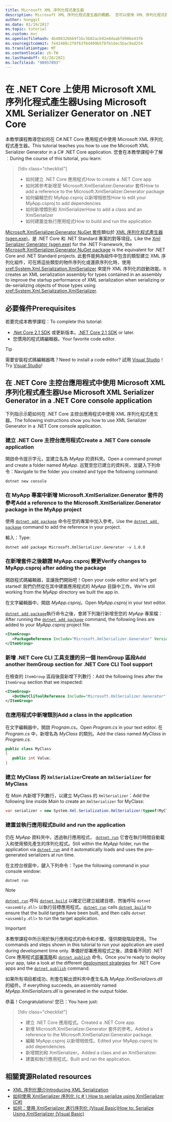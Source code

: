 ```yaml
---
title: Microsoft XML 序列化程式產生器
description: Microsoft XML 序列化程式產生器的概觀。 您可以使用 XML 序列化程式產生器，為專案中包含的類型產生 XML 序列化組件。
author: honggit
ms.date: 01/19/2017
ms.topic: tutorial
ms.custom: mvc
ms.openlocfilehash: 4b408326bb9f1bc3b82acb92e8daabfd90be43f6
ms.sourcegitcommit: 7e42488c2f8f63f6d499b5f8fb1dec5bac9ad254
ms.translationtype: MT
ms.contentlocale: zh-TW
ms.lasthandoff: 01/28/2021
ms.locfileid: "98957893"
---
```

# <a name="using-microsoft-xml-serializer-generator-on-net-core"></a><span data-ttu-id="b3cdf-104">在 .NET Core 上使用 Microsoft XML 序列化程式產生器</span><span class="sxs-lookup"><span data-stu-id="b3cdf-104">Using Microsoft XML Serializer Generator on .NET Core</span></span>

<span data-ttu-id="b3cdf-105">本教學課程教導您如何在 C#.NET Core 應用程式中使用 Microsoft XML 序列化程式產生器。</span><span class="sxs-lookup"><span data-stu-id="b3cdf-105">This tutorial teaches you how to use the Microsoft XML Serializer Generator in a C# .NET Core application.</span></span> <span data-ttu-id="b3cdf-106">您會在本教學課程中了解︰</span><span class="sxs-lookup"><span data-stu-id="b3cdf-106">During the course of this tutorial, you learn:</span></span>

> [!div class="checklist"]
>
> - <span data-ttu-id="b3cdf-107">如何建立 .NET Core 應用程式</span><span class="sxs-lookup"><span data-stu-id="b3cdf-107">How to create a .NET Core app</span></span>
> - <span data-ttu-id="b3cdf-108">如何將參考新增至 Microsoft.XmlSerializer.Generator 套件</span><span class="sxs-lookup"><span data-stu-id="b3cdf-108">How to add a reference to the Microsoft.XmlSerializer.Generator package</span></span>
> - <span data-ttu-id="b3cdf-109">如何編輯您的 MyApp.csproj 以新增相依性</span><span class="sxs-lookup"><span data-stu-id="b3cdf-109">How to edit your MyApp.csproj to add dependencies</span></span>
> - <span data-ttu-id="b3cdf-110">如何新增類別和 XmlSerializer</span><span class="sxs-lookup"><span data-stu-id="b3cdf-110">How to add a class and an XmlSerializer</span></span>
> - <span data-ttu-id="b3cdf-111">如何建置並執行應用程式</span><span class="sxs-lookup"><span data-stu-id="b3cdf-111">How to build and run the application</span></span>

<span data-ttu-id="b3cdf-112">[Microsoft.XmlSerializer.Generator NuGet 套件](https://www.nuget.org/packages/Microsoft.XmlSerializer.Generator)類似於 [XML 序列化程式產生器 (sgen.exe)](../../standard/serialization/xml-serializer-generator-tool-sgen-exe.md)，是 .NET Core 和 .NET Standard 專案的對等項目。</span><span class="sxs-lookup"><span data-stu-id="b3cdf-112">Like the [Xml Serializer Generator (sgen.exe)](../../standard/serialization/xml-serializer-generator-tool-sgen-exe.md) for the .NET Framework, the [Microsoft.XmlSerializer.Generator NuGet package](https://www.nuget.org/packages/Microsoft.XmlSerializer.Generator) is the equivalent for .NET Core and .NET Standard projects.</span></span> <span data-ttu-id="b3cdf-113">此套件能夠為組件中包含的類型建立 XML 序列化組件，可在將這些類型的物件序列化或還原序列化時，使用 <xref:System.Xml.Serialization.XmlSerializer> 來提升 XML 序列化的啟動效能。</span><span class="sxs-lookup"><span data-stu-id="b3cdf-113">It creates an XML serialization assembly for types contained in an assembly to improve the startup performance of XML serialization when serializing or de-serializing objects of those types using <xref:System.Xml.Serialization.XmlSerializer>.</span></span>

## <a name="prerequisites"></a><span data-ttu-id="b3cdf-114">必要條件</span><span class="sxs-lookup"><span data-stu-id="b3cdf-114">Prerequisites</span></span>

<span data-ttu-id="b3cdf-115">若要完成本教學課程：</span><span class="sxs-lookup"><span data-stu-id="b3cdf-115">To complete this tutorial:</span></span>

- <span data-ttu-id="b3cdf-116">[.Net Core 2.1 SDK](https://dotnet.microsoft.com/download) 或更新版本。</span><span class="sxs-lookup"><span data-stu-id="b3cdf-116">[.NET Core 2.1 SDK](https://dotnet.microsoft.com/download) or later.</span></span>
- <span data-ttu-id="b3cdf-117">您慣用的程式碼編輯器。</span><span class="sxs-lookup"><span data-stu-id="b3cdf-117">Your favorite code editor.</span></span>

> [!TIP]
> <span data-ttu-id="b3cdf-118">需要安裝程式碼編輯器嗎？</span><span class="sxs-lookup"><span data-stu-id="b3cdf-118">Need to install a code editor?</span></span> <span data-ttu-id="b3cdf-119">試用 [Visual Studio](https://aka.ms/vsdownload?utm_source=mscom&utm_campaign=msdocs)！</span><span class="sxs-lookup"><span data-stu-id="b3cdf-119">Try [Visual Studio](https://aka.ms/vsdownload?utm_source=mscom&utm_campaign=msdocs)!</span></span>

## <a name="use-microsoft-xml-serializer-generator-in-a-net-core-console-application"></a><span data-ttu-id="b3cdf-120">在 .NET Core 主控台應用程式中使用 Microsoft XML 序列化程式產生器</span><span class="sxs-lookup"><span data-stu-id="b3cdf-120">Use Microsoft XML Serializer Generator in a .NET Core console application</span></span>

<span data-ttu-id="b3cdf-121">下列指示示範如何在 .NET Core 主控台應用程式中使用 XML 序列化程式產生器。</span><span class="sxs-lookup"><span data-stu-id="b3cdf-121">The following instructions show you how to use XML Serializer Generator in a .NET Core console application.</span></span>

### <a name="create-a-net-core-console-application"></a><span data-ttu-id="b3cdf-122">建立 .NET Core 主控台應用程式</span><span class="sxs-lookup"><span data-stu-id="b3cdf-122">Create a .NET Core console application</span></span>

<span data-ttu-id="b3cdf-123">開啟命令提示字元，並建立名為 *MyApp* 的資料夾。</span><span class="sxs-lookup"><span data-stu-id="b3cdf-123">Open a command prompt and create a folder named *MyApp*.</span></span> <span data-ttu-id="b3cdf-124">巡覽至您已建立的資料夾，並鍵入下列命令：</span><span class="sxs-lookup"><span data-stu-id="b3cdf-124">Navigate to the folder you created and type the following command:</span></span>

```dotnetcli
dotnet new console
```

### <a name="add-a-reference-to-the-microsoftxmlserializergenerator-package-in-the-myapp-project"></a><span data-ttu-id="b3cdf-125">在 MyApp 專案中新增 Microsoft.XmlSerializer.Generator 套件的參考</span><span class="sxs-lookup"><span data-stu-id="b3cdf-125">Add a reference to the Microsoft.XmlSerializer.Generator package in the MyApp project</span></span>

<span data-ttu-id="b3cdf-126">使用 [`dotnet add package`](../tools/dotnet-add-package.md) 命令在您的專案中加入參考。</span><span class="sxs-lookup"><span data-stu-id="b3cdf-126">Use the [`dotnet add package`](../tools/dotnet-add-package.md) command to add the reference in your project.</span></span>

<span data-ttu-id="b3cdf-127">輸入：</span><span class="sxs-lookup"><span data-stu-id="b3cdf-127">Type:</span></span>

```dotnetcli
dotnet add package Microsoft.XmlSerializer.Generator -v 1.0.0
```

### <a name="verify-changes-to-myappcsproj-after-adding-the-package"></a><span data-ttu-id="b3cdf-128">在新增套件之後驗證 MyApp.csproj 變更</span><span class="sxs-lookup"><span data-stu-id="b3cdf-128">Verify changes to MyApp.csproj after adding the package</span></span>

<span data-ttu-id="b3cdf-129">開啟程式碼編輯器，並讓我們開始吧！</span><span class="sxs-lookup"><span data-stu-id="b3cdf-129">Open your code editor and let's get started!</span></span> <span data-ttu-id="b3cdf-130">我們仍然從在其中建置應用程式的 *MyApp* 目錄中工作。</span><span class="sxs-lookup"><span data-stu-id="b3cdf-130">We're still working from the *MyApp* directory we built the app in.</span></span>

<span data-ttu-id="b3cdf-131">在文字編輯器中，開啟 *MyApp.csproj*。</span><span class="sxs-lookup"><span data-stu-id="b3cdf-131">Open *MyApp.csproj* in your text editor.</span></span>

<span data-ttu-id="b3cdf-132">[`dotnet add package`](../tools/dotnet-add-package.md)執行命令之後，會將下列幾行新增至您的 *MyApp* 專案檔：</span><span class="sxs-lookup"><span data-stu-id="b3cdf-132">After running the [`dotnet add package`](../tools/dotnet-add-package.md) command, the following lines are added to your *MyApp.csproj* project file:</span></span>

 ```xml
 <ItemGroup>
    <PackageReference Include="Microsoft.XmlSerializer.Generator" Version="1.0.0" />
 </ItemGroup>
 ```

### <a name="add-another-itemgroup-section-for-net-core-cli-tool-support"></a><span data-ttu-id="b3cdf-133">新增 .NET Core CLI 工具支援的另一個 ItemGroup 區段</span><span class="sxs-lookup"><span data-stu-id="b3cdf-133">Add another ItemGroup section for .NET Core CLI Tool support</span></span>

<span data-ttu-id="b3cdf-134">在檢查的 `ItemGroup` 區段後面新增下列數行：</span><span class="sxs-lookup"><span data-stu-id="b3cdf-134">Add the following lines after the `ItemGroup` section that we inspected:</span></span>

 ```xml
 <ItemGroup>
    <DotNetCliToolReference Include="Microsoft.XmlSerializer.Generator" Version="1.0.0" />
 </ItemGroup>
 ```

### <a name="add-a-class-in-the-application"></a><span data-ttu-id="b3cdf-135">在應用程式中新增類別</span><span class="sxs-lookup"><span data-stu-id="b3cdf-135">Add a class in the application</span></span>

<span data-ttu-id="b3cdf-136">在文字編輯器中，開啟 *Program.cs*。</span><span class="sxs-lookup"><span data-stu-id="b3cdf-136">Open *Program.cs* in your text editor.</span></span> <span data-ttu-id="b3cdf-137">在 *Program.cs* 中，新增名為 *MyClass* 的類別。</span><span class="sxs-lookup"><span data-stu-id="b3cdf-137">Add the class named *MyClass* in *Program.cs*.</span></span>

```csharp
public class MyClass
{
   public int Value;
}
```

### <a name="create-an-xmlserializer-for-myclass"></a><span data-ttu-id="b3cdf-138">建立 MyClass 的 `XmlSerializer`</span><span class="sxs-lookup"><span data-stu-id="b3cdf-138">Create an `XmlSerializer` for MyClass</span></span>

<span data-ttu-id="b3cdf-139">在 *Main* 內新增下列數行，以建立 MyClass 的 `XmlSerializer`：</span><span class="sxs-lookup"><span data-stu-id="b3cdf-139">Add the following line inside *Main* to create an `XmlSerializer` for MyClass:</span></span>

```csharp
var serializer = new System.Xml.Serialization.XmlSerializer(typeof(MyClass));
```

### <a name="build-and-run-the-application"></a><span data-ttu-id="b3cdf-140">建置並執行應用程式</span><span class="sxs-lookup"><span data-stu-id="b3cdf-140">Build and run the application</span></span>

<span data-ttu-id="b3cdf-141">仍在 *MyApp* 資料夾中，透過執行應用程式， [`dotnet run`](../tools/dotnet-run.md) 它會在執行時間自動載入和使用預先產生的序列化程式。</span><span class="sxs-lookup"><span data-stu-id="b3cdf-141">Still within the *MyApp* folder, run the application via [`dotnet run`](../tools/dotnet-run.md) and it automatically loads and uses the pre-generated serializers at run time.</span></span>

<span data-ttu-id="b3cdf-142">在主控台視窗中，鍵入下列命令：</span><span class="sxs-lookup"><span data-stu-id="b3cdf-142">Type the following command in your console window:</span></span>

```dotnetcli
dotnet run
```

> [!NOTE]
> <span data-ttu-id="b3cdf-143">[`dotnet run`](../tools/dotnet-run.md) 呼叫 [`dotnet build`](../tools/dotnet-build.md) 以確定已建立組建目標，然後呼叫 `dotnet <assembly.dll>` 以執行目標應用程式。</span><span class="sxs-lookup"><span data-stu-id="b3cdf-143">[`dotnet run`](../tools/dotnet-run.md) calls [`dotnet build`](../tools/dotnet-build.md) to ensure that the build targets have been built, and then calls `dotnet <assembly.dll>` to run the target application.</span></span>

> [!IMPORTANT]
> <span data-ttu-id="b3cdf-144">本教學課程中所示用於執行應用程式的命令和步驟，僅供開發階段使用。</span><span class="sxs-lookup"><span data-stu-id="b3cdf-144">The commands and steps shown in this tutorial to run your application are used during development time only.</span></span> <span data-ttu-id="b3cdf-145">準備好部署應用程式之後，請查看不同的 .NET Core 應用程式[部署策略](../deploying/index.md)和 [`dotnet publish`](../tools/dotnet-publish.md) 命令。</span><span class="sxs-lookup"><span data-stu-id="b3cdf-145">Once you're ready to deploy your app, take a look at the different [deployment strategies](../deploying/index.md) for .NET Core apps and the [`dotnet publish`](../tools/dotnet-publish.md) command.</span></span>

<span data-ttu-id="b3cdf-146">如果所有項目都成功，則會在輸出資料夾中產生名為 *MyApp.XmlSerializers.dll* 的組件。</span><span class="sxs-lookup"><span data-stu-id="b3cdf-146">If everything succeeds, an assembly named *MyApp.XmlSerializers.dll* is generated in the output folder.</span></span>

<span data-ttu-id="b3cdf-147">恭喜！</span><span class="sxs-lookup"><span data-stu-id="b3cdf-147">Congratulations!</span></span> <span data-ttu-id="b3cdf-148">您已：</span><span class="sxs-lookup"><span data-stu-id="b3cdf-148">You have just:</span></span>
> [!div class="checklist"]
>
> - <span data-ttu-id="b3cdf-149">建立 .NET Core 應用程式。</span><span class="sxs-lookup"><span data-stu-id="b3cdf-149">Created a .NET Core app.</span></span>
> - <span data-ttu-id="b3cdf-150">新增 Microsoft.XmlSerializer.Generator 套件的參考。</span><span class="sxs-lookup"><span data-stu-id="b3cdf-150">Added a reference to the Microsoft.XmlSerializer.Generator package.</span></span>
> - <span data-ttu-id="b3cdf-151">編輯 MyApp.csproj 以新增相依性。</span><span class="sxs-lookup"><span data-stu-id="b3cdf-151">Edited your MyApp.csproj to add dependencies.</span></span>
> - <span data-ttu-id="b3cdf-152">新增類別和 XmlSerializer。</span><span class="sxs-lookup"><span data-stu-id="b3cdf-152">Added a class and an XmlSerializer.</span></span>
> - <span data-ttu-id="b3cdf-153">建置和執行應用程式。</span><span class="sxs-lookup"><span data-stu-id="b3cdf-153">Built and ran the application.</span></span>

## <a name="related-resources"></a><span data-ttu-id="b3cdf-154">相關資源</span><span class="sxs-lookup"><span data-stu-id="b3cdf-154">Related resources</span></span>

- [<span data-ttu-id="b3cdf-155">XML 序列化簡介</span><span class="sxs-lookup"><span data-stu-id="b3cdf-155">Introducing XML Serialization</span></span>](../../standard/serialization/introducing-xml-serialization.md)
- [<span data-ttu-id="b3cdf-156">如何使用 XmlSerializer 序列化 (c # ) </span><span class="sxs-lookup"><span data-stu-id="b3cdf-156">How to serialize using XmlSerializer (C#)</span></span>](../../standard/linq/serialize-xmlserializer.md)
- [<span data-ttu-id="b3cdf-157">如何：使用 XmlSerializer 進行序列化 (Visual Basic)</span><span class="sxs-lookup"><span data-stu-id="b3cdf-157">How to: Serialize Using XmlSerializer (Visual Basic)</span></span>](../../standard/linq/serialize-xmlserializer.md)
